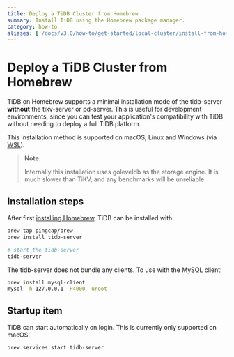 ```yaml
---
title: Deploy a TiDB Cluster from Homebrew
summary: Install TiDB using the Homebrew package manager.
category: how-to
aliases: ['/docs/v3.0/how-to/get-started/local-cluster/install-from-homebrew/']
---
```


# Deploy a TiDB Cluster from Homebrew

TiDB on Homebrew supports a minimal installation mode of the tidb-server **without** the tikv-server or pd-server. This is useful for development environments, since you can test your application's compatibility with TiDB without needing to deploy a full TiDB platform.

This installation method is supported on macOS, Linux and Windows (via [WSL](https://docs.microsoft.com/en-us/windows/wsl/install-win10)).

> **Note:**
>
> Internally this installation uses goleveldb as the storage engine. It is much slower than TiKV, and any benchmarks will be unreliable.

## Installation steps

After first [installing Homebrew](https://brew.sh/), TiDB can be installed with:

```bash
brew tap pingcap/brew
brew install tidb-server

# start the tidb-server
tidb-server
```

The tidb-server does not bundle any clients.  To use with the MySQL client:

```bash
brew install mysql-client
mysql -h 127.0.0.1 -P4000 -uroot
```

## Startup item

TiDB can start automatically on login. This is currently only supported on macOS:

```bash
brew services start tidb-server
```
